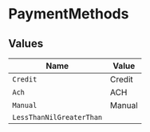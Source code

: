 # PaymentMethods


## Values

| Name                     | Value                    |
| ------------------------ | ------------------------ |
| `Credit`                 | Credit                   |
| `Ach`                    | ACH                      |
| `Manual`                 | Manual                   |
| `LessThanNilGreaterThan` | <nil>                    |